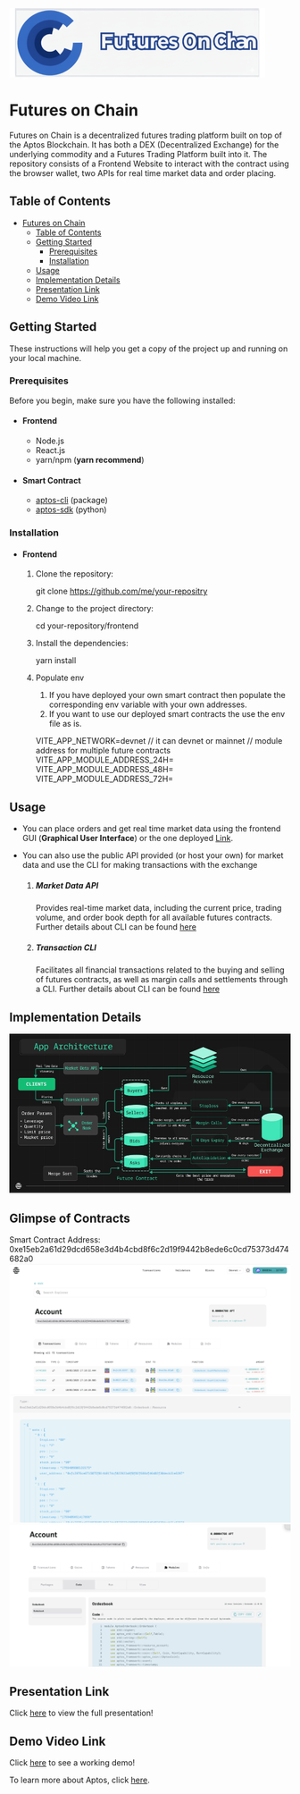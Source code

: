 <img src="./images/futures0xc.svg"></img> 

# Futures on Chain


Futures on Chain is a decentralized futures trading platform built on top of the Aptos Blockchain. It has both a DEX (Decentralized Exchange) for the underlying commodity and a Futures Trading Platform built into it. The repository consists of a Frontend Website to interact with the contract using the browser wallet, two APIs for real time market data and order placing.

## Table of Contents

- [Futures on Chain](#futures-on-chain)
  - [Table of Contents](#table-of-contents)
  - [Getting Started](#getting-started)
    - [Prerequisites](#prerequisites)
    - [Installation](#installation)
  - [Usage](#usage)
  - [Implementation Details](#implementation-details)
  - [Presentation Link](#presentation-link)
  - [Demo Video Link](#demo-video-link)

## Getting Started

These instructions will help you get a copy of the project up and running on your local machine.

### Prerequisites

  Before you begin, make sure you have the following installed:
  - #### Frontend
    - Node.js
    - React.js
    - yarn/npm (**yarn recommend**)
  - #### Smart Contract
    - [aptos-cli](https://aptos.dev/tools/aptos-cli/) (package)
    - [aptos-sdk](https://aptos.dev/sdks/python-sdk) (python)
### Installation
- #### Frontend
  1. Clone the repository:

      
      git clone https://github.com/me/your-repositry
      

  2. Change to the project directory:

      
      cd your-repository/frontend
      

  3. Install the dependencies:

      
      yarn install
      
  4. Populate env 
     1. If you have deployed your own smart contract then populate the corresponding env variable with your own addresses.
     2. If you want to use our deployed smart contracts the use the env file as is.
     
      VITE_APP_NETWORK=devnet // it can devnet or mainnet
      // module address for multiple future contracts
      VITE_APP_MODULE_ADDRESS_24H=
      VITE_APP_MODULE_ADDRESS_48H=
      VITE_APP_MODULE_ADDRESS_72H=
     

## Usage

- You can place orders and get real time market data using the frontend GUI (**Graphical User Interface**) or the one deployed [Link](https://028759426b4133e311a665806dc439fe6d276bd886fbb14b.vercel.app/).

- You can also use the public API provided (or host your own) for market data and use the CLI for making transactions with the exchange  
    1. ##### Market Data API
        Provides real-time market data, including the current price, trading volume, and order book depth for all available futures contracts.
Further details about CLI can be found [here](https://github.com/Jineshbansal/futures_on_chain/blob/main/market-api/README.md)
    1. ##### Transaction CLI
        Facilitates all financial transactions related to the buying and selling of futures contracts, as well as margin calls and settlements through a CLI.
Further details about CLI can be found [here](https://github.com/Jineshbansal/futures_on_chain/blob/main/transaction-api/README.md)

## Implementation Details

![App Architecture](./images/app_arch.png)

## Glimpse of Contracts
Smart Contract Address: 0xe15eb2a61d29dcd658e3d4b4cbd8f6c2d19f9442b8ede6c0cd75373d474682a0
![Contract Image 1](./images/contract_1.png)
![Contract Image 2](./images/contract_2.png)
![Contract Image 3](./images/contract_3.png)

## Presentation Link

Click [here](https://drive.google.com/file/d/10pU5AsIz-1WK0iny5jmIE-fBjisXcZqO/view?usp=sharing) to view the full presentation!

## Demo Video Link
Click [here](https://drive.google.com/file/d/1S7TsyNjqOf85gCzZZN_qazOKyxxFSftp/view?usp=sharing) to see a working demo!

To learn more about Aptos, click [here](https://aptos.dev/).

